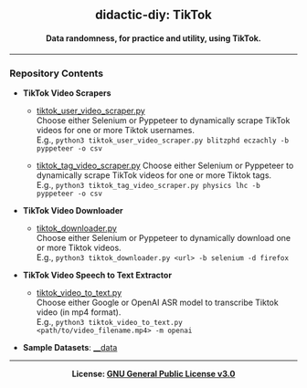 <h2 align='center'>didactic-diy: TikTok</h2>
<h4 align='center'>Data randomness, for practice and utility, using 
TikTok.</h4>

---

### Repository Contents
- <b>TikTok Video Scrapers</b>
  - [tiktok_user_video_scraper.py](https://github.com/kariemoorman/didactic-diy/blob/main/tiktok/__scripts/tiktok_scraper/tiktok_user_video_scraper.py)  
    Choose either Selenium or Pyppeteer to dynamically scrape TikTok videos for one or more Tiktok usernames.  
      E.g., ```python3 tiktok_user_video_scraper.py blitzphd eczachly -b pyppeteer -o csv```

  - [tiktok_tag_video_scraper.py](https://github.com/kariemoorman/didactic-diy/blob/main/tiktok/__scripts/tiktok_scraper/tiktok_tag_video_scraper.py)
    Choose either Selenium or Pyppeteer to dynamically scrape TikTok videos for one or more Tiktok tags.  
    E.g., ```python3 tiktok_tag_video_scraper.py physics lhc -b pyppeteer -o csv```

- <b>TikTok Video Downloader</b>
  - [tiktok_downloader.py](https://github.com/kariemoorman/didactic-diy/blob/main/tiktok/__scripts/tiktok_downloader.py)  
    Choose either Selenium or Pyppeteer to dynamically download one or more Tiktok videos.  
      E.g., ```python3 tiktok_downloader.py <url> -b selenium -d firefox```

- <b>TikTok Video Speech to Text Extractor</b>
  - [tiktok_video_to_text.py](https://github.com/kariemoorman/didactic-diy/blob/main/tiktok/__scripts/tiktok_video_to_text.py)  
    Choose either Google or OpenAI ASR model to transcribe Tiktok video (in mp4 format).  
      E.g., ```python3 tiktok_video_to_text.py <path/to/video_filename.mp4> -m openai```

- <b>Sample Datasets</b>: [__data](https://github.com/kariemoorman/didactic-diy/tree/main/tiktok/__data)

---

<p align='center'><b>License: <a href='https://choosealicense.com/licenses/gpl-3.0/'>GNU General 
Public License v3.0</a></b></p>
